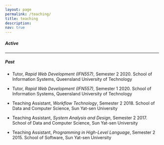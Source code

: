 ```yaml
---
layout: page
permalink: /teaching/
title: teaching
description:
nav: true
---
```


##### Active

<hr>

##### Past

- Tutor, *Rapid Web Development (IFN557)*, Semester 2 2020.
School of Information Systems, Queensland University of Technology

- Tutor, *Rapid Web Development (IFN557)*, Semester 1 2020.
School of Information Systems, Queensland University of Technology

- Teaching Assistant, *Workflow Technology*, Semester 2 2018. 
School of Data and Computer Science, Sun Yat-sen University

- Teaching Assistant, *System Analysis and Design*, Semester 2 2017. 
School of Data and Computer Science, Sun Yat-sen University

- Teaching Assistant, *Programming in High-Level Language*, Semester 2 2015. 
School of Software, Sun Yat-sen University
